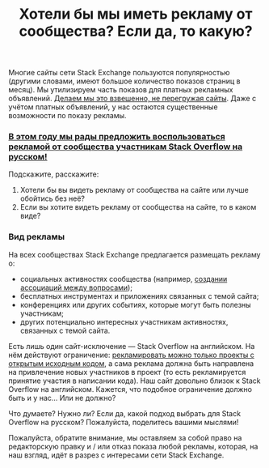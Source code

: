 ﻿---
title: "Хотели бы мы иметь рекламу от сообщества? Если да, то какую?"
se.owner.user_id: 6
se.owner.display_name: "Nicolas Chabanovsky"
se.owner.link: "https://ru.meta.stackoverflow.com/users/6/nicolas-chabanovsky"
se.link: "https://ru.meta.stackoverflow.com/questions/10301/%d0%a5%d0%be%d1%82%d0%b5%d0%bb%d0%b8-%d0%b1%d1%8b-%d0%bc%d1%8b-%d0%b8%d0%bc%d0%b5%d1%82%d1%8c-%d1%80%d0%b5%d0%ba%d0%bb%d0%b0%d0%bc%d1%83-%d0%be%d1%82-%d1%81%d0%be%d0%be%d0%b1%d1%89%d0%b5%d1%81%d1%82%d0%b2%d0%b0-%d0%95%d1%81%d0%bb%d0%b8-%d0%b4%d0%b0-%d1%82%d0%be-%d0%ba%d0%b0%d0%ba%d1%83%d1%8e"
se.question_id: 10301
se.post_type: question
se.score: 5
---
<p>Многие сайты сети Stack Exchange пользуются популярностью (другими словами, имеют большое количество показов страниц в месяц). Мы утилизируем часть показов для платных рекламных объявлений. <a href="https://stackoverflow.blog/2009/03/25/responsible-advertising-feed-a-programmer/">Делаем мы это взвешенно, не перегружая сайты</a>. Даже с учётом платных объявлений, у нас остаются существенные возможности по показу рекламы. </p>

<h3><a href="https://stackoverflow.blog/2011/05/31/community-promotion-ads/">В этом году мы рады предложить воспользоваться рекламой от сообщества участникам Stack Overflow на русском!</a></h3>

<p>Подскажите, расскажите:</p>

<ol>
<li>Хотели бы вы видеть рекламу от сообщества на сайте или лучше обойтись без неё?</li>
<li>Если вы хотите видеть рекламу от сообщества на сайте, то в каком виде?</li>
</ol>

<h3>Вид рекламы</h3>

<p>На всех сообществах Stack Exchange предлагается размещать рекламу о:</p>

<ul>
<li>социальных активностях сообщества (например, <a href="https://ru.meta.stackoverflow.com/q/4857/6">создании ассоциаций между вопросами</a>);</li>
<li>бесплатных инструментах и приложениях связанных с темой сайта;</li>
<li>конференциях или других событиях, которые могут быть полезны участникам;</li>
<li>других потенциально интересных участникам активностях, связанных с темой сайта.</li>
</ul>

<p>Есть лишь один сайт-исключение — Stack Overflow на английском. На нём действуют ограничение: <a href="https://stackoverflow.blog/2009/12/19/free-vote-based-advertising-for-open-source-projects/">рекламировать можно только проекты с открытым исходным кодом</a>, а сама реклама должна быть направлена на привлечение новых участников в проект (то есть рекламируется принятие участия в написании кода). Наш сайт довольно близок к Stack Overflow на английском. Кажется, что подобное ограничение должно быть и у нас… Или не должно?</p>

<p>Что думаете? Нужно ли? Если да, какой подход выбрать для Stack Overflow на русском? Пожалуйста, поделитесь вашими мыслями!</p>

<p>Пожалуйста, обратите внимание, мы оставляем за собой право на редакторскую правку и / или отказ показа любой рекламы, которая, на наш взгляд, идёт в разрез с интересами сети Stack Exchange. </p>
